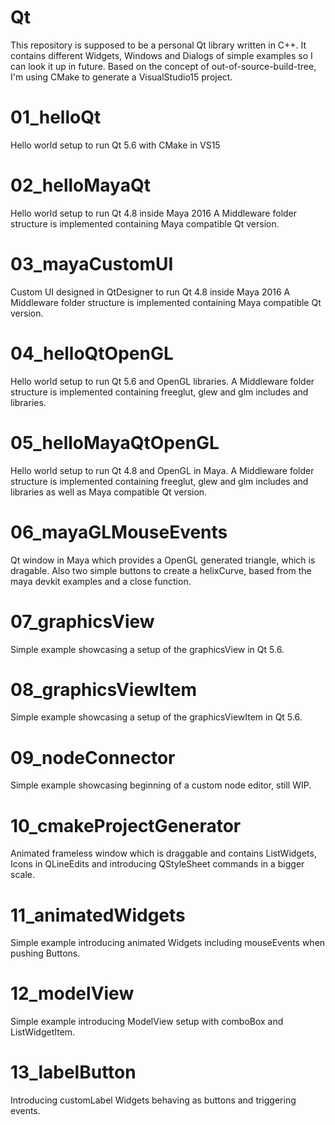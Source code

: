 # Qt
This repository is supposed to be a personal Qt library written in C++.
It contains different Widgets, Windows and Dialogs of simple examples so I can look it up in future.
Based on the concept of out-of-source-build-tree, I'm using CMake to generate a VisualStudio15 project.

# 01_helloQt
Hello world setup to run Qt 5.6 with CMake in VS15

# 02_helloMayaQt
Hello world setup to run Qt 4.8 inside Maya 2016
A Middleware folder structure is implemented containing Maya compatible Qt version.

# 03_mayaCustomUI
Custom UI designed in QtDesigner to run Qt 4.8 inside Maya 2016
A Middleware folder structure is implemented containing Maya compatible Qt version.

# 04_helloQtOpenGL
Hello world setup to run Qt 5.6 and OpenGL libraries.
A Middleware folder structure is implemented containing freeglut, glew and glm includes and libraries.

# 05_helloMayaQtOpenGL
Hello world setup to run Qt 4.8 and OpenGL in Maya.
A Middleware folder structure is implemented containing freeglut, glew and glm includes and libraries
as well as Maya compatible Qt version.

# 06_mayaGLMouseEvents
Qt window in Maya which provides a OpenGL generated triangle, which is dragable.
Also two simple buttons to create a helixCurve, based from the maya devkit examples and a close function.

# 07_graphicsView
Simple example showcasing a setup of the graphicsView in Qt 5.6.

# 08_graphicsViewItem
Simple example showcasing a setup of the graphicsViewItem in Qt 5.6.

# 09_nodeConnector
Simple example showcasing beginning of a custom node editor, still WIP.

# 10_cmakeProjectGenerator
Animated frameless window which is draggable and contains ListWidgets, Icons in QLineEdits
and introducing QStyleSheet commands in a bigger scale.

# 11_animatedWidgets
Simple example introducing animated Widgets including mouseEvents when pushing Buttons.

# 12_modelView
Simple example introducing ModelView setup with comboBox and ListWidgetItem.

# 13_labelButton
Introducing customLabel Widgets behaving as buttons and triggering events.
